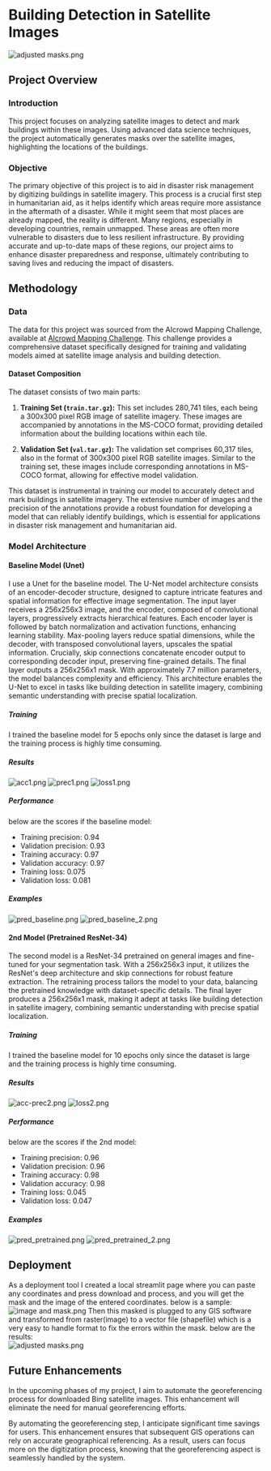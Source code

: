 # Building Detection in Satellite Images

![adjusted masks.png](https://github.com/alihijazy/building-recognition-in-satellite-images/blob/master/images/adjusted%20masks.png)

## Project Overview

### Introduction
This project focuses on analyzing satellite images to detect and mark buildings within these images. Using advanced data science techniques, the project automatically generates masks over the satellite images, highlighting the locations of the buildings.

### Objective
The primary objective of this project is to aid in disaster risk management by digitizing buildings in satellite imagery. This process is a crucial first step in humanitarian aid, as it helps identify which areas require more assistance in the aftermath of a disaster. While it might seem that most places are already mapped, the reality is different. Many regions, especially in developing countries, remain unmapped. These areas are often more vulnerable to disasters due to less resilient infrastructure. By providing accurate and up-to-date maps of these regions, our project aims to enhance disaster preparedness and response, ultimately contributing to saving lives and reducing the impact of disasters.  


## Methodology

### Data
The data for this project was sourced from the AIcrowd Mapping Challenge, available at [AIcrowd Mapping Challenge](https://www.aicrowd.com/challenges/mapping-challenge). This challenge provides a comprehensive dataset specifically designed for training and validating models aimed at satellite image analysis and building detection.  
  
#### Dataset Composition
The dataset consists of two main parts:

1. **Training Set (`train.tar.gz`):** This set includes 280,741 tiles, each being a 300x300 pixel RGB image of satellite imagery. These images are accompanied by annotations in the MS-COCO format, providing detailed information about the building locations within each tile.

2. **Validation Set (`val.tar.gz`):** The validation set comprises 60,317 tiles, also in the format of 300x300 pixel RGB satellite images. Similar to the training set, these images include corresponding annotations in MS-COCO format, allowing for effective model validation.

This dataset is instrumental in training our model to accurately detect and mark buildings in satellite imagery. The extensive number of images and the precision of the annotations provide a robust foundation for developing a model that can reliably identify buildings, which is essential for applications in disaster risk management and humanitarian aid.  

### Model Architecture
#### Baseline Model (Unet)
I use a Unet for the baseline model. The U-Net model architecture consists of an encoder-decoder structure, designed to capture intricate features and spatial information for effective image segmentation. The input layer receives a 256x256x3 image, and the encoder, composed of convolutional layers, progressively extracts hierarchical features. Each encoder layer is followed by batch normalization and activation functions, enhancing learning stability. Max-pooling layers reduce spatial dimensions, while the decoder, with transposed convolutional layers, upscales the spatial information. Crucially, skip connections concatenate encoder output to corresponding decoder input, preserving fine-grained details. The final layer outputs a 256x256x1 mask. With approximately 7.7 million parameters, the model balances complexity and efficiency. This architecture enables the U-Net to excel in tasks like building detection in satellite imagery, combining semantic understanding with precise spatial localization.

##### Training
I trained the baseline model for 5 epochs only since the dataset is large and the training process is highly time consuming.  

##### Results  
![acc1.png](https://github.com/alihijazy/building-recognition-in-satellite-images/blob/master/images/acc1.png)
![prec1.png](https://github.com/alihijazy/building-recognition-in-satellite-images/blob/master/images/prec1.png)
![loss1.png](https://github.com/alihijazy/building-recognition-in-satellite-images/blob/master/images/loss1.png)  

##### Performance
below are the scores if the baseline model:  
- Training precision: 0.94
- Validation precision: 0.93
- Training accuracy: 0.97
- Validation accuracy: 0.97
- Training loss: 0.075
- Validation loss: 0.081  
  
##### Examples
![pred_baseline.png](https://github.com/alihijazy/building-recognition-in-satellite-images/blob/master/images/pred_baseline.png)
![pred_baseline_2.png](https://github.com/alihijazy/building-recognition-in-satellite-images/blob/master/images/pred_baseline_2.png)


#### 2nd Model (Pretrained ResNet-34)
The second model is a ResNet-34 pretrained on general images and fine-tuned for your segmentation task. With a 256x256x3 input, it utilizes the ResNet's deep architecture and skip connections for robust feature extraction. The retraining process tailors the model to your data, balancing the pretrained knowledge with dataset-specific details. The final layer produces a 256x256x1 mask, making it adept at tasks like building detection in satellite imagery, combining semantic understanding with precise spatial localization.

##### Training
I trained the baseline model for 10 epochs only since the dataset is large and the training process is highly time consuming.

##### Results
![acc-prec2.png](https://github.com/alihijazy/building-recognition-in-satellite-images/blob/master/images/acc-prec2.png)
![loss2.png](https://github.com/alihijazy/building-recognition-in-satellite-images/blob/master/images/loss2.png)
  
##### Performance
below are the scores if the 2nd model:  
- Training precision: 0.96
- Validation precision: 0.96
- Training accuracy: 0.98
- Validation accuracy: 0.98
- Training loss: 0.045
- Validation loss: 0.047

##### Examples
![pred_pretrained.png](https://github.com/alihijazy/building-recognition-in-satellite-images/blob/master/images/pred_pretrained.png)
![pred_pretrained_2.png](https://github.com/alihijazy/building-recognition-in-satellite-images/blob/master/images/pred_pretrained_2.png)

## Deployment  
As a deployment tool I created a local streamlit page where you can paste any coordinates and press download and process, and you will get the mask and the image of the entered coordinates. below is a sample:  
![image and mask.png](https://github.com/alihijazy/building-recognition-in-satellite-images/blob/master/images/image%20and%20mask.png)
Then this masked is plugged to any GIS software and transformed from raster(image) to a vector file (shapefile) which is a very easy to handle format to fix the errors within the mask. below are the results:  
![adjusted masks.png](https://github.com/alihijazy/building-recognition-in-satellite-images/blob/master/images/adjusted%20masks.png)

## Future Enhancements
In the upcoming phases of my project, I aim to automate the georeferencing process for downloaded Bing satellite images. This enhancement will eliminate the need for manual georeferencing efforts.

By automating the georeferencing step, I anticipate significant time savings for users. This enhancement ensures that subsequent GIS operations can rely on accurate geographical referencing. As a result, users can focus more on the digitization process, knowing that the georeferencing aspect is seamlessly handled by the system.



